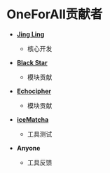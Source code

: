 # OneForAll贡献者

* **[Jing Ling](https://github.com/shmilylty)**
  * 核心开发

* **[Black Star](https://github.com/blackstar24)**
  * 模块贡献

* **[Echocipher](https://github.com/Echocipher)**
  * 模块贡献

* **[iceMatcha](https://github.com/iceMatcha)**
  * 工具测试

* **Anyone**
  * 工具反馈

